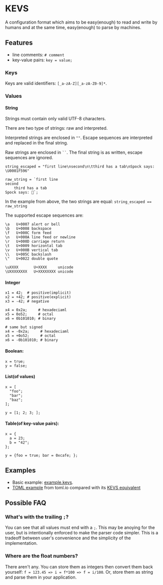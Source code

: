 # KEVS

A configuration format which aims to be easy(enough) to read and write by humans and at the same time, easy(enough) to parse by machines.

## Features

- line comments: `# comment`
- key-value pairs: `key = value;`

### Keys

Keys are valid identifiers: `[_a-zA-Z][_a-zA-Z0-9]*`.

### Values

#### String

Strings must contain only valid UTF-8 characters.

There are two type of strings: raw and interpreted.

Interpreted strings are enclosed in `""`.
Escape sequences are interpreted and replaced in the final string.

Raw strings are enclosed in ` `` `.
The final string is as written, escape sequences are ignored.

```
string_escaped = "first line\nsecond\n\tthird has a tab\nSpock says: \U0001F596"

raw_string = `first line
second
    third has a tab
Spock says: 🖖`;
```

In the example from above, the two strings are equal: `string_escaped == raw_string`

The supported escape sequences are:

```
\a   U+0007 alert or bell
\b   U+0008 backspace
\f   U+000C form feed
\n   U+000A line feed or newline
\r   U+000D carriage return
\t   U+0009 horizontal tab
\v   U+000B vertical tab
\\   U+005C backslash
\"   U+0022 double quote

\uXXXX       U+XXXX     unicode
\UXXXXXXXX   U+XXXXXXXX unicode
```

#### Integer

```
x1 = 42;  # positive(implicit)
x2 = +42; # positive(explicit)
x3 = -42; # negative

x4 = 0x2a;     # hexadeciaml
x5 = 0o52;     # octal
x6 = 0b101010; # binary

# same but signed
x4 = -0x2a;     # hexadeciaml
x5 = +0o52;     # octal
x6 = -0b101010; # binary
```

#### Boolean:

```
x = true;
y = false;
```

#### List(of values)

```
x = [
  "foo";
  "bar";
  "baz";
];

y = [1; 2; 3; ];
```

#### Table(of key-value pairs):

```
x = {
  a = 23;
  b = "42";
};

y = {foo = true; bar = 0xcafe; };
```

## Examples

- Basic example: [example.kevs](./examples/example.kevs).
- [TOML example](./examples/toml.toml) from toml.io compared with its [KEVS equivalent](./examples/toml.kevs)

## Possible FAQ

### What's with the trailing `;`?

You can see that all values must end with a `;`.
This may be anoying for the user, but is intentionally enforced to make the parser code simpler.
This is a tradeoff between user's convenience and the simplicity of the implementation.

### Where are the float numbers?

There aren't any.
You can store them as integers then convert them back yourself: `f = 123.45 => i = f*100 => f = i/100`.
Or, store them as string and parse them in your application.
